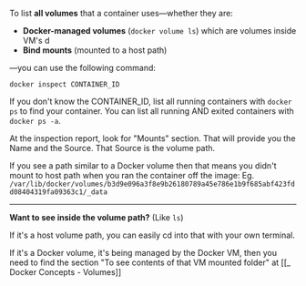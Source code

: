 
To list **all volumes** that a container uses—whether they are:
- **Docker-managed volumes** (`docker volume ls`) which are volumes inside VM's d
- **Bind mounts** (mounted to a host path)
    
—you can use the following command:
```
docker inspect CONTAINER_ID
```


If you don't know the CONTAINER_ID, list all running containers with `docker ps` to find your container. You can list all running AND exited containers with `docker ps -a`.


At the inspection report, look for "Mounts" section. That will provide you the Name and the Source. That Source is the volume path.

If you see a path similar to a Docker volume then that means you didn't mount to host path when you ran the container off the image:
Eg. `/var/lib/docker/volumes/b3d9e096a3f8e9b26180789a45e786e1b9f685abf423fdd08404319fa09363c1/_data`

---

**Want to see inside the volume path?** (Like `ls`)

If it's a host volume path, you can easily cd into that with your own terminal.

If it's a Docker volume, it's being managed by the Docker VM, then you need to find the section "To see contents of that VM mounted folder" at [[_ Docker Concepts - Volumes]]